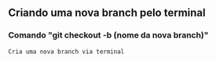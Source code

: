 ## Criando uma nova branch pelo terminal

### Comando "git checkout -b (nome da nova branch)"
    Cria uma nova branch via terminal
    